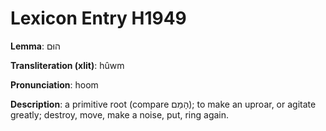 # Lexicon Entry H1949

**Lemma**: הוּם

**Transliteration (xlit)**: hûwm

**Pronunciation**: hoom

**Description**:
a primitive root (compare הָמַם); to make an uproar, or agitate greatly; destroy, move, make a noise, put, ring again.
